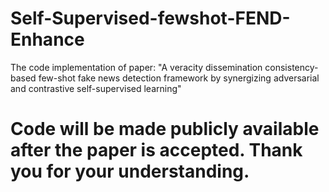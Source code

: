# Self-Supervised-fewshot-FEND-Enhance
The code implementation of paper: "A veracity dissemination consistency-based few-shot fake news detection framework by synergizing adversarial and contrastive self-supervised learning"

# Code will be made publicly available after the paper is accepted. Thank you for your understanding.
